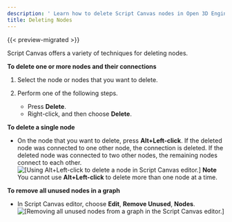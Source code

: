```yaml
---
description: ' Learn how to delete Script Canvas nodes in Open 3D Engine. '
title: Deleting Nodes
---
```


{{< preview-migrated >}}

Script Canvas offers a variety of techniques for deleting nodes.

**To delete one or more nodes and their connections**

1. Select the node or nodes that you want to delete.

1. Perform one of the following steps.
   + Press **Delete**.
   + Right-click, and then choose **Delete**.

**To delete a single node**
+ On the node that you want to delete, press **Alt+Left-click**. If the deleted node was connected to one other node, the connection is deleted. If the deleted node was connected to two other nodes, the remaining nodes connect to each other.
![\[Using Alt+Left-click to delete a node in Script Canvas editor.\]](/images/user-guide/scripting/script-canvas/script-canvas-working-with-nodes-24.gif)
**Note**
You cannot use **Alt+Left-click** to delete more than one node at a time.

**To remove all unused nodes in a graph**
+ In Script Canvas editor, choose **Edit**, **Remove Unused**, **Nodes**.
![\[Removing all unused nodes from a graph in the Script Canvas editor.\]](/images/user-guide/scripting/script-canvas/script-canvas-working-with-nodes-25.png)
